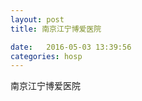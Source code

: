 ```yaml
--- 
layout: post 
title: 南京江宁博爱医院

date:   2016-05-03 13:39:56 
categories: hosp 
--- 
```

   
南京江宁博爱医院
